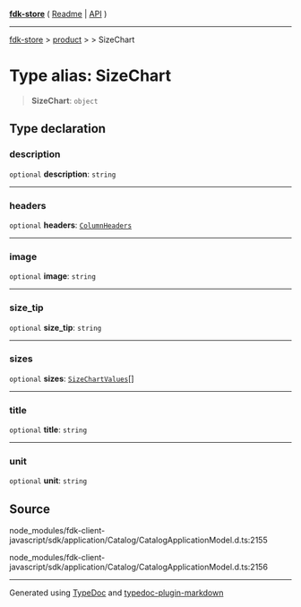 [**fdk-store**](../../../README.md) ( [Readme](../../../README.md) \| [API](../../../API.md) )

---

[fdk-store](../../../API.md) > [product](../../README.md) > [<internal>](../README.md) > SizeChart

# Type alias: SizeChart

> **SizeChart**: `object`

## Type declaration

### description

`optional` **description**: `string`

---

### headers

`optional` **headers**: [`ColumnHeaders`](type-alias.ColumnHeaders.md)

---

### image

`optional` **image**: `string`

---

### size_tip

`optional` **size_tip**: `string`

---

### sizes

`optional` **sizes**: [`SizeChartValues`](type-alias.SizeChartValues.md)[]

---

### title

`optional` **title**: `string`

---

### unit

`optional` **unit**: `string`

## Source

node_modules/fdk-client-javascript/sdk/application/Catalog/CatalogApplicationModel.d.ts:2155

node_modules/fdk-client-javascript/sdk/application/Catalog/CatalogApplicationModel.d.ts:2156

---

Generated using [TypeDoc](https://typedoc.org/) and [typedoc-plugin-markdown](https://www.npmjs.com/package/typedoc-plugin-markdown)
